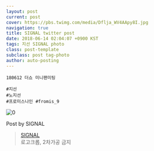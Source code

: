 ```yaml
---
layout: post
current: post
cover: https://pbs.twimg.com/media/Dflja_WV4AApy8I.jpg
navigation: true
title: SIGNAL twitter post
date: 2018-06-14 02:04:07 +0900 KST
tags: 지선 SIGNAL photo
class: post-template
subclass: post tag-photo
author: auto-posting
---
```


```  
180612 더쇼 미니팬미팅  
  
#지선  
#노지선  
#프로미스나인 #fromis_9  

```

![0](https://pbs.twimg.com/media/Dflja_WV4AApy8I.jpg)


Post by SIGNAL

> [SIGNAL](https://twitter.com/Studio_NaGyung)  
로고크롭, 2차가공 금지
